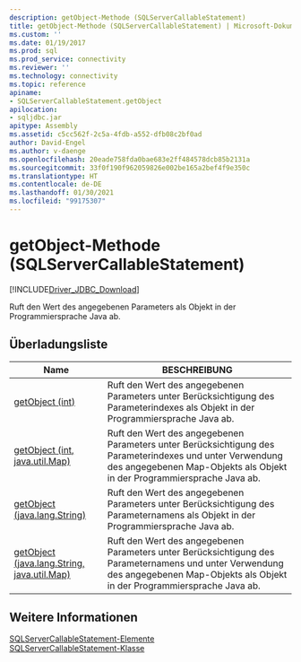 ```yaml
---
description: getObject-Methode (SQLServerCallableStatement)
title: getObject-Methode (SQLServerCallableStatement) | Microsoft-Dokumentation
ms.custom: ''
ms.date: 01/19/2017
ms.prod: sql
ms.prod_service: connectivity
ms.reviewer: ''
ms.technology: connectivity
ms.topic: reference
apiname:
- SQLServerCallableStatement.getObject
apilocation:
- sqljdbc.jar
apitype: Assembly
ms.assetid: c5cc562f-2c5a-4fdb-a552-dfb08c2bf0ad
author: David-Engel
ms.author: v-daenge
ms.openlocfilehash: 20eade758fda0bae683e2ff484578dcb85b2131a
ms.sourcegitcommit: 33f0f190f962059826e002be165a2bef4f9e350c
ms.translationtype: HT
ms.contentlocale: de-DE
ms.lasthandoff: 01/30/2021
ms.locfileid: "99175307"
---
```

# <a name="getobject-method-sqlservercallablestatement"></a>getObject-Methode (SQLServerCallableStatement)
[!INCLUDE[Driver_JDBC_Download](../../../includes/driver_jdbc_download.md)]

  Ruft den Wert des angegebenen Parameters als Objekt in der Programmiersprache Java ab.  
  
## <a name="overload-list"></a>Überladungsliste  
  
|Name|BESCHREIBUNG|  
|----------|-----------------|  
|[getObject (int)](../../../connect/jdbc/reference/getobject-method-int.md)|Ruft den Wert des angegebenen Parameters unter Berücksichtigung des Parameterindexes als Objekt in der Programmiersprache Java ab.|  
|[getObject (int, java.util.Map)](../../../connect/jdbc/reference/getobject-method-int-java-util-map.md)|Ruft den Wert des angegebenen Parameters unter Berücksichtigung des Parameterindexes und unter Verwendung des angegebenen Map-Objekts als Objekt in der Programmiersprache Java ab.|  
|[getObject (java.lang.String)](../../../connect/jdbc/reference/getobject-method-java-lang-string.md)|Ruft den Wert des angegebenen Parameters unter Berücksichtigung des Parameternamens als Objekt in der Programmiersprache Java ab.|  
|[getObject (java.lang.String, java.util.Map)](../../../connect/jdbc/reference/getobject-method-java-lang-string-java-util-map.md)|Ruft den Wert des angegebenen Parameters unter Berücksichtigung des Parameternamens und unter Verwendung des angegebenen Map-Objekts als Objekt in der Programmiersprache Java ab.|  
  
## <a name="see-also"></a>Weitere Informationen  
 [SQLServerCallableStatement-Elemente](../../../connect/jdbc/reference/sqlservercallablestatement-members.md)   
 [SQLServerCallableStatement-Klasse](../../../connect/jdbc/reference/sqlservercallablestatement-class.md)  
  
  
